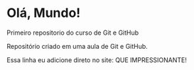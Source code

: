 # Olá, Mundo!
 Primeiro repositorio do curso de Git e GitHub

 Repositório criado em uma aula de Git e GitHub.


Essa linha eu adicione direto  no site:  QUE IMPRESSIONANTE!
